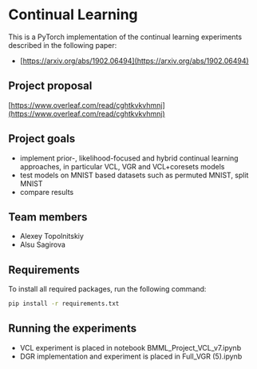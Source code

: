 # Continual Learning
This is a PyTorch implementation of the continual learning experiments described in the following paper:
* [https://arxiv.org/abs/1902.06494](https://arxiv.org/abs/1902.06494)

## Project proposal
[https://www.overleaf.com/read/cghtkvkvhmnj](https://www.overleaf.com/read/cghtkvkvhmnj)

## Project goals
* implement prior-, likelihood-focused and hybrid continual learning approaches, in particular VCL, VGR and VCL+coresets models
* test models on MNIST based datasets such as permuted MNIST, split MNIST
* compare results

## Team members
* Alexey Topolnitskiy
* Alsu Sagirova

## Requirements
To install all required packages, run the following command:

```bash
pip install -r requirements.txt
```

## Running the experiments
* VCL experiment is placed in notebook BMML_Project_VCL_v7.ipynb
* DGR implementation and experiment is placed in Full_VGR (5).ipynb
